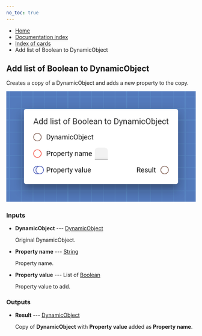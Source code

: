 ```yaml
---
no_toc: true
---
```


<ul class="breadcrumb">
    <li><a href="">Home</a></li>
    <li><a href="documentation">Documentation index</a></li>
    <li><a href="cards/">Index of cards</a></li>
    <li>Add list of Boolean to DynamicObject</li>
</ul>

## Add list of Boolean to DynamicObject

Creates a copy of a DynamicObject and adds a new property to the copy.

!["Add list of Boolean to DynamicObject" card](assets/img/cards/addListToDynamicObject(Boolean).png)


### Inputs


* **DynamicObject** --- [DynamicObject](types/DynamicObject)

  Original DynamicObject.

* **Property name** --- [String](types/String)

  Property name.

* **Property value** --- List of [Boolean](types/Boolean)

  Property value to add.





### Outputs


* **Result** --- [DynamicObject](types/DynamicObject)

  Copy of **DynamicObject** with **Property value** added as **Property name**.




